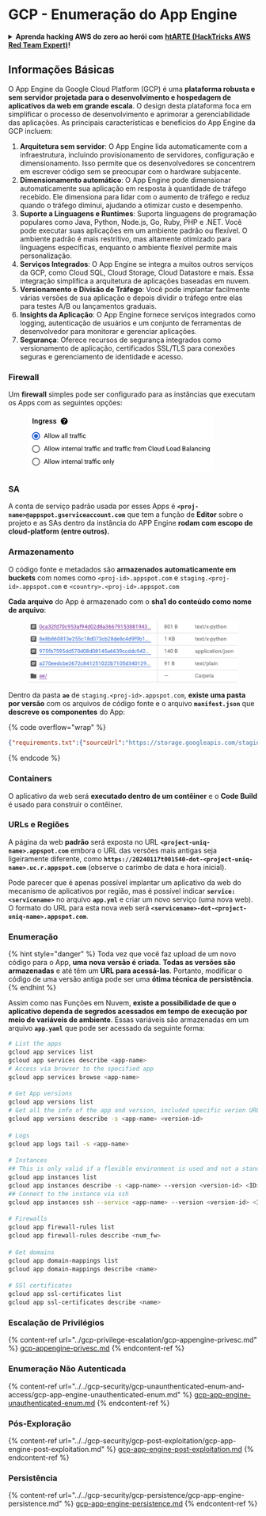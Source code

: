 # GCP - Enumeração do App Engine

<details>

<summary><strong>Aprenda hacking AWS do zero ao herói com</strong> <a href="https://training.hacktricks.xyz/courses/arte"><strong>htARTE (HackTricks AWS Red Team Expert)</strong></a><strong>!</strong></summary>

Outras formas de apoiar o HackTricks:

* Se você deseja ver sua **empresa anunciada no HackTricks** ou **baixar o HackTricks em PDF** Confira os [**PLANOS DE ASSINATURA**](https://github.com/sponsors/carlospolop)!
* Adquira o [**swag oficial PEASS & HackTricks**](https://peass.creator-spring.com)
* Descubra [**A Família PEASS**](https://opensea.io/collection/the-peass-family), nossa coleção exclusiva de [**NFTs**](https://opensea.io/collection/the-peass-family)
* **Junte-se ao** 💬 [**grupo Discord**](https://discord.gg/hRep4RUj7f) ou ao [**grupo telegram**](https://t.me/peass) ou **siga-nos** no **Twitter** 🐦 [**@hacktricks_live**](https://twitter.com/hacktricks_live)**.**
* **Compartilhe seus truques de hacking enviando PRs para os** [**HackTricks**](https://github.com/carlospolop/hacktricks) e [**HackTricks Cloud**](https://github.com/carlospolop/hacktricks-cloud) repositórios do github.

</details>

## Informações Básicas <a href="#reviewing-app-engine-configurations" id="reviewing-app-engine-configurations"></a>


O App Engine da Google Cloud Platform (GCP) é uma **plataforma robusta e sem servidor projetada para o desenvolvimento e hospedagem de aplicativos da web em grande escala**. O design desta plataforma foca em simplificar o processo de desenvolvimento e aprimorar a gerenciabilidade das aplicações. As principais características e benefícios do App Engine da GCP incluem:

1. **Arquitetura sem servidor**: O App Engine lida automaticamente com a infraestrutura, incluindo provisionamento de servidores, configuração e dimensionamento. Isso permite que os desenvolvedores se concentrem em escrever código sem se preocupar com o hardware subjacente.
2. **Dimensionamento automático**: O App Engine pode dimensionar automaticamente sua aplicação em resposta à quantidade de tráfego recebido. Ele dimensiona para lidar com o aumento de tráfego e reduz quando o tráfego diminui, ajudando a otimizar custo e desempenho.
3. **Suporte a Linguagens e Runtimes**: Suporta linguagens de programação populares como Java, Python, Node.js, Go, Ruby, PHP e .NET. Você pode executar suas aplicações em um ambiente padrão ou flexível. O ambiente padrão é mais restritivo, mas altamente otimizado para linguagens específicas, enquanto o ambiente flexível permite mais personalização.
4. **Serviços Integrados**: O App Engine se integra a muitos outros serviços da GCP, como Cloud SQL, Cloud Storage, Cloud Datastore e mais. Essa integração simplifica a arquitetura de aplicações baseadas em nuvem.
5. **Versionamento e Divisão de Tráfego**: Você pode implantar facilmente várias versões de sua aplicação e depois dividir o tráfego entre elas para testes A/B ou lançamentos graduais.
6. **Insights da Aplicação**: O App Engine fornece serviços integrados como logging, autenticação de usuários e um conjunto de ferramentas de desenvolvedor para monitorar e gerenciar aplicações.
7. **Segurança**: Oferece recursos de segurança integrados como versionamento de aplicação, certificados SSL/TLS para conexões seguras e gerenciamento de identidade e acesso.

### Firewall

Um **firewall** simples pode ser configurado para as instâncias que executam os Apps com as seguintes opções:

<figure><img src="../../../.gitbook/assets/image (3) (1) (2).png" alt=""><figcaption></figcaption></figure>

### SA

A conta de serviço padrão usada por esses Apps é **`<proj-name>@appspot.gserviceaccount.com`** que tem a função de **Editor** sobre o projeto e as SAs dentro da instância do APP Engine **rodam com escopo de cloud-platform (entre outros).**

### Armazenamento

O código fonte e metadados são **armazenados automaticamente em buckets** com nomes como `<proj-id>.appspot.com` e `staging.<proj-id>.appspot.com` e `<country>.<proj-id>.appspot.com`&#x20;

**Cada arquivo** do App é armazenado com o **sha1 do conteúdo como nome de arquivo**:

<figure><img src="../../../.gitbook/assets/image (4) (6).png" alt=""><figcaption></figcaption></figure>

Dentro da pasta **`ae`** de `staging.<proj-id>.appspot.com`, **existe uma pasta por versão** com os arquivos de código fonte e o arquivo **`manifest.json`** que **descreve os componentes** do App:

{% code overflow="wrap" %}
```json
{"requirements.txt":{"sourceUrl":"https://storage.googleapis.com/staging.onboarding-host-98efbf97812843.appspot.com/a270eedcbe2672c841251022b7105d340129d108","sha1Sum":"a270eedc_be2672c8_41251022_b7105d34_0129d108"},"main_test.py":{"sourceUrl":"https://storage.googleapis.com/staging.onboarding-host-98efbf97812843.appspot.com/0ca32fd70c953af94d02d8a36679153881943f32","sha1Sum":"0ca32fd7_0c953af9_4d02d8a ...
```
{% endcode %}

### Containers

O aplicativo da web será **executado dentro de um contêiner** e o **Code Build** é usado para construir o contêiner.

### URLs e Regiões

A página da web **padrão** será exposta no URL **`<project-uniq-name>.appspot.com`** embora o URL das versões mais antigas seja ligeiramente diferente, como **`https://20240117t001540-dot-<project-uniq-name>.uc.r.appspot.com`** (observe o carimbo de data e hora inicial).

Pode parecer que é apenas possível implantar um aplicativo da web do mecanismo de aplicativos por região, mas é possível indicar **`service: <servicename>`** no arquivo **`app.yml`** e criar um novo serviço (uma nova web). O formato do URL para esta nova web será **`<servicename>-dot-<project-uniq-name>.appspot.com`**.

### Enumeração

{% hint style="danger" %}
Toda vez que você faz upload de um novo código para o App, **uma nova versão é criada**. **Todas as versões são armazenadas** e até têm um **URL para acessá-las**. Portanto, modificar o código de uma versão antiga pode ser uma **ótima técnica de persistência**.
{% endhint %}

Assim como nas Funções em Nuvem, **existe a possibilidade de que o aplicativo dependa de segredos acessados em tempo de execução por meio de variáveis de ambiente**. Essas variáveis são armazenadas em um arquivo **`app.yaml`** que pode ser acessado da seguinte forma:
```bash
# List the apps
gcloud app services list
gcloud app services describe <app-name>
# Access via browser to the specified app
gcloud app services browse <app-name>

# Get App versions
gcloud app versions list
# Get all the info of the app and version, included specific verion URL and the env
gcloud app versions describe -s <app-name> <version-id>

# Logs
gcloud app logs tail -s <app-name>

# Instances
## This is only valid if a flexible environment is used and not a standard one
gcloud app instances list
gcloud app instances describe -s <app-name> --version <version-id> <ID>
## Connect to the instance via ssh
gcloud app instances ssh --service <app-name> --version <version-id> <ID>

# Firewalls
gcloud app firewall-rules list
gcloud app firewall-rules describe <num_fw>

# Get domains
gcloud app domain-mappings list
gcloud app domain-mappings describe <name>

# SSl certificates
gcloud app ssl-certificates list
gcloud app ssl-certificates describe <name>
```
### Escalação de Privilégios

{% content-ref url="../gcp-privilege-escalation/gcp-appengine-privesc.md" %}
[gcp-appengine-privesc.md](../gcp-privilege-escalation/gcp-appengine-privesc.md)
{% endcontent-ref %}

### Enumeração Não Autenticada

{% content-ref url="../../gcp-security/gcp-unaunthenticated-enum-and-access/gcp-app-engine-unauthenticated-enum.md" %}
[gcp-app-engine-unauthenticated-enum.md](../../gcp-security/gcp-unaunthenticated-enum-and-access/gcp-app-engine-unauthenticated-enum.md)
{% endcontent-ref %}

### Pós-Exploração

{% content-ref url="../../gcp-security/gcp-post-exploitation/gcp-app-engine-post-exploitation.md" %}
[gcp-app-engine-post-exploitation.md](../../gcp-security/gcp-post-exploitation/gcp-app-engine-post-exploitation.md)
{% endcontent-ref %}

### Persistência

{% content-ref url="../../gcp-security/gcp-persistence/gcp-app-engine-persistence.md" %}
[gcp-app-engine-persistence.md](../../gcp-security/gcp-persistence/gcp-app-engine-persistence.md)
{% endcontent-ref %}
